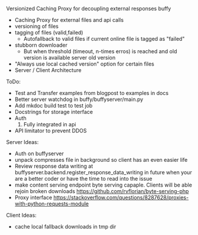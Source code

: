 
Versionized Caching Proxy for decoupling external responses
buffy

* Caching Proxy for external files and api calls
* versioning of files
* tagging of files (valid,failed)
	* Autofallback to valid files if current online file is tagged as "failed"
* stubborn downloader
	* But when threshold (timeout, n-times erros) is reached and old version is available server old version
* "Always use local cached version" option for certain files
* Server / Client Architecture


ToDo:

* Test and Transfer examples from blogpost to examples in docs
* Better server watchdog in buffy/buffyserver/main.py
* Add mkdoc build test to test job
* Docstrings for storage interface
* Auth
  1. Fully integrated in api
* API limitator to prevent DDOS

Server Ideas:

* Auth on buffyserver
* unpack compresses file in background so client has an even easier life
* Review response data writing at buffyserver.backend.register_response_data_writing in future when your are a better coder or have the time to read into the issue
* make content serving endpoint byte serving capaple. Clients will be able rejoin broken downloads https://github.com/rvflorian/byte-serving-php
* Proxy interface  https://stackoverflow.com/questions/8287628/proxies-with-python-requests-module

Client Ideas:
* cache local fallback downloads in tmp dir